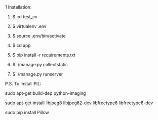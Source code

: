1 Installation:

1) $ cd test_cv

2) $ virtualenv .env

3) $ source .env/bin/activate

4) $ cd app

5) $ pip install -r requirements.txt

6) $ ./manage.py collectstatic

7) $ ./manage.py runserver


P.S. To install PIL:

sudo apt-get build-dep python-imaging

sudo apt-get install libjpeg8 libjpeg62-dev libfreetype6 libfreetype6-dev

sudo pip install Pillow
